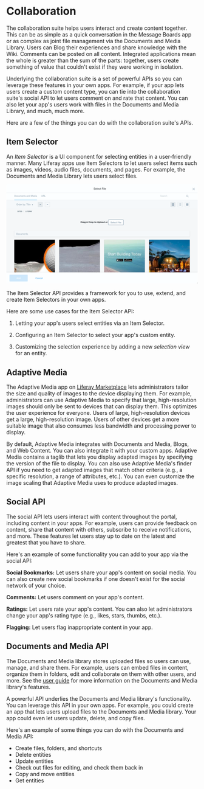 # Collaboration [](id=collaboration)

The collaboration suite helps users interact and create content together. This
can be as simple as a quick conversation in the Message Boards app or as complex
as joint file management via the Documents and Media Library. Users can Blog
their experiences and share knowledge with the Wiki. Comments can be posted on
all content. Integrated applications mean the whole is greater than the sum of
the parts: together, users create something of value that couldn't exist if they
were working in isolation. 

Underlying the collaboration suite is a set of powerful APIs so you can leverage
these features in your own apps. For example, if your app lets users create
a custom content type, you can tie into the collaboration suite's social API to
let users comment on and rate that content. You can also let your app's users 
work with files in the Documents and Media Library, and much, much more.

Here are a few of the things you can do with the collaboration suite's APIs. 

## Item Selector

An *Item Selector* is a UI component for selecting entities in a user-friendly
manner. Many Liferay apps use Item Selectors to let users select items such as
images, videos, audio files, documents, and pages. For example, the Documents
and Media Library lets users select files. 

![Figure 1: Item Selectors let users browse and select different kinds of entities.](../../images/item-selector-dialog-02.png)

The Item Selector API provides a framework for you to use, extend, and create 
Item Selectors in your own apps. 

Here are some use cases for the Item Selector API: 

1.  Letting your app's users select entities via an Item Selector. 

2.  Configuring an Item Selector to select your app's custom entity. 

3.  Customizing the selection experience by adding a new *selection view* for an 
    entity. 

## Adaptive Media

The Adaptive Media app on 
[Liferay Marketplace](https://web.liferay.com/marketplace) 
lets administrators tailor the size and quality of images to the device 
displaying them. For example, administrators can use Adaptive Media to specify 
that large, high-resolution images should only be sent to devices that can 
display them. This optimizes the user experience for everyone. Users of large, 
high-resolution devices get a large, high-resolution image. Users of other 
devices get a more suitable image that also consumes less bandwidth and 
processing power to display. 

By default, Adaptive Media integrates with Documents and Media, Blogs, and Web 
Content. You can also integrate it with your custom apps. Adaptive Media 
contains a taglib that lets you display adapted images by specifying the version 
of the file to display. You can also use Adaptive Media's finder API if you need 
to get adapted images that match other criteria (e.g., a specific resolution, a 
range of attributes, etc.). You can even customize the image scaling that 
Adaptive Media uses to produce adapted images. 

## Social API

The social API lets users interact with content throughout the portal, including
content in your apps. For example, users can provide feedback on content, share 
that content with others, subscribe to receive notifications, and more. These 
features let users stay up to date on the latest and greatest that you have to 
share. 

Here's an example of some functionality you can add to your app via the social 
API: 

**Social Bookmarks:** Let users share your app's content on social media. You 
can also create new social bookmarks if one doesn't exist for the social network 
of your choice. 

**Comments:** Let users comment on your app's content.

**Ratings:** Let users rate your app's content. You can also let administrators 
change your app's rating type (e.g., likes, stars, thumbs, etc.).

**Flagging:** Let users flag inappropriate content in your app. 

## Documents and Media API

The Documents and Media library stores uploaded files so users can use, manage, 
and share them. For example, users can embed files in content, organize them in 
folders, edit and collaborate on them with other users, and more. See the 
[user guide](/discover/portal/-/knowledge_base/7-2/managing-documents-and-media) 
for more information on the Documents and Media library's features. 

A powerful API underlies the Documents and Media library's functionality. You
can leverage this API in your own apps. For example, you could create an app
that lets users upload files to the Documents and Media library. Your app could
even let users update, delete, and copy files. 

Here's an example of some things you can do with the Documents and Media API: 

-   Create files, folders, and shortcuts
-   Delete entities
-   Update entities
-   Check out files for editing, and check them back in
-   Copy and move entities
-   Get entities
